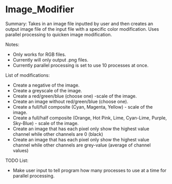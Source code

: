 # Image_Modifier
Summary: Takes in an image file inputted by user and then creates an output image file of the input file with a specific color modification. Uses parallel processing to quicken image modification. 

Notes: 
* Only works for RGB files. 
* Currently will only output .png files. 
* Currently parallel processing is set to use 10 processes at once. 

List of modifications: 
* Create a negative of the image. 
* Create a greyscale of the image. 
* Create a red/green/blue (choose one) -scale of the image. 
* Create an image without red/green/blue (choose one). 
* Create a full/full composite (Cyan, Magenta, Yellow) - scale of the image. 
* Create a full/half composite (Orange, Hot Pink, Lime, Cyan-Lime, Purple, Sky-Blue) - scale of the image. 
* Create an image that has each pixel only show the highest value channel while other channels are 0 (black)
* Create an image that has each pixel only show the highest value channel while other channels are grey-value (average of channel values)

TODO List: 
* Make user input to tell program how many processes to use at a time for parallel processing. 